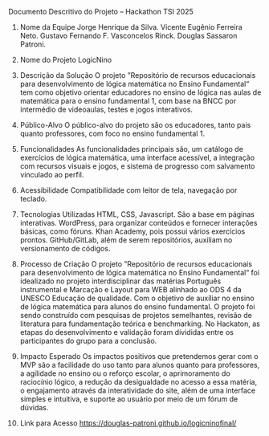 Documento Descritivo do Projeto – Hackathon TSI 2025

1. Nome da Equipe 
Jorge Henrique da Silva.
Vicente Eugênio Ferreira Neto.
Gustavo Fernando F. Vasconcelos Rinck.
Douglas Sassaron Patroni. 

2. Nome do Projeto
LogicNino

3. Descrição da Solução
 O projeto ”Repositório de recursos educacionais para desenvolvimento de lógica matemática no Ensino Fundamental“ tem como objetivo orientar educadores no ensino de lógica nas aulas de matemática para o ensino fundamental 1, com base na BNCC por intermédio de videoaulas, testes e jogos interativos. 

4. Público-Alvo
 O público-alvo do projeto são os educadores, tanto pais quanto professores, com foco no ensino fundamental 1.

5. Funcionalidades
 As funcionalidades principais são, um catálogo de exercícios de lógica matemática, uma interface acessível, a integração com recursos visuais e jogos, e sistema de progresso com salvamento vinculado ao perfil. 

6. Acessibilidade
Compatibilidade com leitor de tela, navegação por teclado.

7. Tecnologias Utilizadas
 HTML, CSS, Javascript. São a base em páginas interativas.
WordPress, para organizar conteúdos e fornecer interações básicas, como fóruns. Khan Academy, pois possui vários exercícios prontos. GitHub/GitLab, além de serem repositórios, auxiliam no versionamento de códigos.

8. Processo de Criação
O projeto ”Repositório de recursos educacionais para desenvolvimento de lógica matemática no Ensino Fundamental“ foi idealizado no projeto interdisciplinar das matérias Português instrumental e Marcação e Layout para WEB alinhado ao ODS 4 da UNESCO Educação de qualidade. Com o objetivo de auxíliar no ensino de lógica matemática  para alunos do ensino fundamental. O projeto foi sendo construído com pesquisas de projetos semelhantes, revisão de literatura para fundamentação teórica e benchmarking. No Hackaton, as etapas do desenvolvimento e validação foram divididas  entre os participantes do grupo para a conclusão.

9. Impacto Esperado
 Os impactos positivos que pretendemos gerar com o MVP são a facilidade do uso tanto para alunos quanto para professores, a agilidade no ensino ou o reforço escolar, o aprimoramento do raciocínio lógico, a redução da desigualdade no acesso a essa matéria, o engajamento através da interatividade do site, além de uma interface simples e intuitiva, e suporte ao usuário por meio de um fórum de dúvidas. 

10. Link para Acesso
https://douglas-patroni.github.io/logicninofinal/ 
